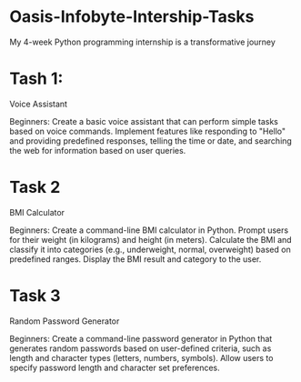 # Oasis-Infobyte-Intership-Tasks
My 4-week Python programming internship is a transformative journey


# Tash 1:
Voice Assistant

Beginners: Create a basic voice assistant that can perform simple tasks based on voice commands. Implement features like responding to "Hello" and providing predefined responses, telling the time or date, and searching the web for information based on user queries.


# Task 2
BMI Calculator

Beginners: Create a command-line BMI calculator in Python. Prompt users for their weight (in kilograms) and height (in meters). Calculate the BMI and classify it into categories (e.g., underweight, normal, overweight) based on predefined ranges. Display the BMI result and category to the user.


# Task 3
Random Password Generator 

Beginners: Create a command-line password generator in Python that generates random passwords based on user-defined criteria, such as length and character types (letters, numbers, symbols). Allow users to specify password length and character set preferences.
